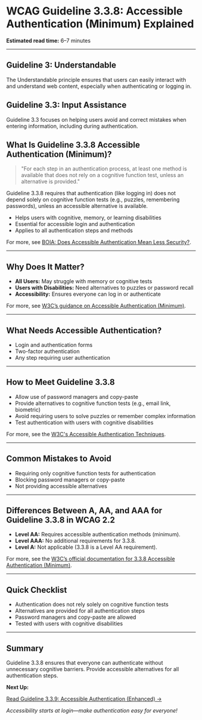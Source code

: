 <!---
title: 3.3.8 - Accessible Authentication (Minimum)
series: Making the Web Accessible for All
description: A practical guide to WCAG Guideline 3.3.8 (Accessible Authentication (Minimum)—what it means, why it matters, and how to make authentication processes accessible to all users.
keywords: wcag 3.3.8, accessible authentication, accessibility, web standards, user experience, login
image: WCAG-Series-3-3-8.png
imageAlt: Blue text on yellow background saying, "Web Content Accessibiilty Guiedlines (WCAG) 3.3.8 Explained, Accessible Authentication (Minimum)"
status: published
date: 2025-07-03
excerpt: This guideline ensures authentication processes are accessible without requiring cognitive function tests.
--->

# **WCAG Guideline 3.3.8: Accessible Authentication (Minimum) Explained**

**Estimated read time:** 6–7 minutes

---

## **Guideline 3: Understandable**

The Understandable principle ensures that users can easily interact with and understand web content, especially when authenticating or logging in.

## **Guideline 3.3: Input Assistance**

Guideline 3.3 focuses on helping users avoid and correct mistakes when entering information, including during authentication.

## **What Is Guideline 3.3.8 Accessible Authentication (Minimum)?**

<!-- [Illustration: Login form with accessible options and a user icon] -->

> "For each step in an authentication process, at least one method is available that does not rely on a cognitive function test, unless an alternative is provided."

Guideline 3.3.8 requires that authentication (like logging in) does not depend solely on cognitive function tests (e.g., puzzles, remembering passwords), unless an accessible alternative is available.

- Helps users with cognitive, memory, or learning disabilities
- Essential for accessible login and authentication
- Applies to all authentication steps and methods

For more, see [BOIA: Does Accessible Authentication Mean Less Security?](https://www.boia.org/blog/does-accessible-authentication-mean-less-security).

---

## **Why Does It Matter?**

<!-- [Infographic: Login icon, user with assistive tech, and accessible options] -->

- **All Users:** May struggle with memory or cognitive tests
- **Users with Disabilities:** Need alternatives to puzzles or password recall
- **Accessibility:** Ensures everyone can log in or authenticate

For more, see [W3C’s guidance on Accessible Authentication (Minimum)](https://www.w3.org/WAI/WCAG22/Understanding/accessible-authentication-minimum.html).

---

## **What Needs Accessible Authentication?**

<!-- [Grid: Login forms, two-factor authentication, and alternative methods] -->

- Login and authentication forms
- Two-factor authentication
- Any step requiring user authentication

---

## **How to Meet Guideline 3.3.8**

<!-- [Side-by-side: Good example (password manager, copy-paste allowed) vs. Bad example (puzzle or memory test)] -->

- Allow use of password managers and copy-paste
- Provide alternatives to cognitive function tests (e.g., email link, biometric)
- Avoid requiring users to solve puzzles or remember complex information
- Test authentication with users with cognitive disabilities

For more, see the [W3C's Accessible Authentication Techniques](https://www.w3.org/WAI/WCAG22/Techniques/general/G218).

---

## **Common Mistakes to Avoid**

<!-- [Do/Don't graphic: Left side with accessible login, right side with puzzle or memory test] -->

- Requiring only cognitive function tests for authentication
- Blocking password managers or copy-paste
- Not providing accessible alternatives

---

## **Differences Between A, AA, and AAA for Guideline 3.3.8 in WCAG 2.2**

<!-- [Infographic: Three columns labeled A, AA, AAA with example requirements for each] -->

- **Level AA:** Requires accessible authentication methods (minimum).
- **Level AAA:** No additional requirements for 3.3.8.
- **Level A:** Not applicable (3.3.8 is a Level AA requirement).

For more, see the [W3C’s official documentation for 3.3.8 Accessible Authentication (Minimum)](https://www.w3.org/WAI/WCAG22/Understanding/accessible-authentication-minimum.html).

---

## **Quick Checklist**

<!-- [Checklist graphic: Icons for login, accessible option, and user] -->

- Authentication does not rely solely on cognitive function tests
- Alternatives are provided for all authentication steps
- Password managers and copy-paste are allowed
- Tested with users with cognitive disabilities

---

## **Summary**

<!-- [Illustration: User logging in with accessible options] -->

Guideline 3.3.8 ensures that everyone can authenticate without unnecessary cognitive barriers. Provide accessible alternatives for all authentication steps.

**Next Up:**

[Read Guideline 3.3.9: Accessible Authentication (Enhanced) →](WCAG-Guideline-3-3-9-Accessible-Authentication-Enhanced-Explained)

*Accessibility starts at login—make authentication easy for everyone!*

